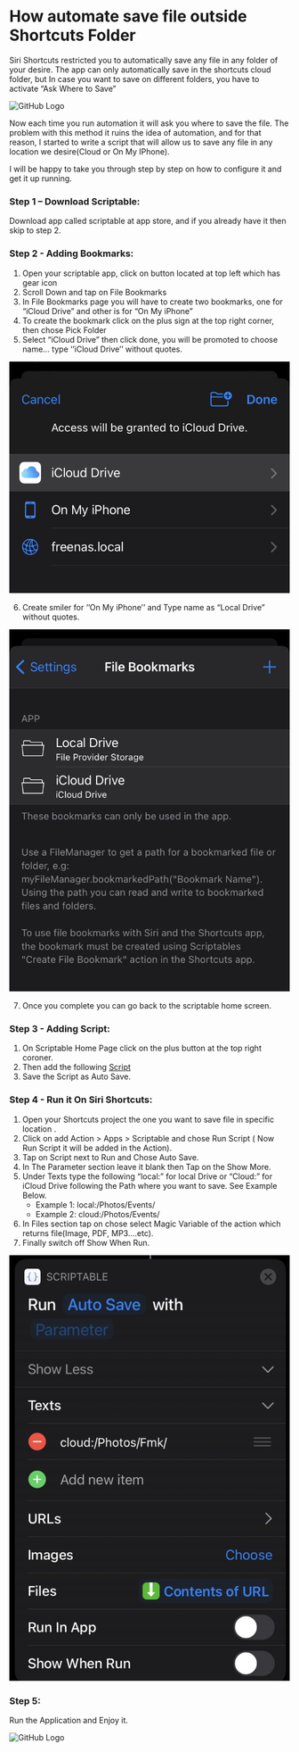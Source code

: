 # How automate save file outside Shortcuts Folder

Siri Shortcuts restricted you to automatically save any file in any folder of your desire. The app can only automatically save in the shortcuts cloud folder, but In case you want to save on different folders, you have to activate “Ask Where to Save” 

 ![GitHub Logo](/Images/Ask.GIF)

Now each time you run automation it will ask you where to save the file. The problem with this method it ruins the idea of automation, and for that reason, I started to write a script that will allow us to save any file in any location we desire(Cloud or On My IPhone).

I will be happy to take you through step by step on how to configure it and get it up running.

### Step 1 – Download Scriptable:
Download app called scriptable at app store, and if you already have it then skip to step 2.

### Step 2 - Adding Bookmarks:
1.	Open your scriptable app, click on button located at top left which has gear icon
2.	Scroll Down and tap on File Bookmarks
3.	In File Bookmarks page you will have to create two bookmarks, one for “iCloud Drive” and other is for “On My iPhone”
4.	To create the bookmark click on the plus sign at the top right corner, then chose Pick Folder
5.	Select “iCloud Drive” then click done, you will be promoted to choose name… type ‘’iCloud Drive’’ without quotes.

![GitHub Logo](/Images/Storage.png)

6.	Create smiler for ‘’On My iPhone’’ and Type name as “Local Drive” without quotes.

![GitHub Logo](/Images/Bookmark.png)

7.	Once you complete you can go back to the scriptable home screen.

### Step 3 - Adding Script:
1.	On Scriptable Home Page click on the plus button at the top right coroner.
2.	Then add the following [Script](https://github.com/fmsaibi/Auto-Save/blob/main/script.js)
3.	Save the Script as Auto Save.

### Step 4 - Run it On Siri Shortcuts:
1.	Open your Shortcuts project the one you want to save file in specific location .
2.	Click on add Action > Apps > Scriptable and chose Run Script ( Now Run Script it will be added in the Action).
3.	Tap on Script next to Run and Chose Auto Save.
4.	In The Parameter section leave it blank then Tap on the Show More.
5.	Under Texts type the following “local:” for local Drive or “Cloud:” for iCloud Drive following the Path where you want to save. See Example Below.
    - Example 1: local:/Photos/Events/
    - Example 2: cloud:/Photos/Events/
6.	In Files section tap on chose select Magic Variable of the action which returns file(Image, PDF, MP3….etc).
7.	Finally switch off Show When Run.

![GitHub Logo](/Images/How.jpg)

### Step 5:
Run the Application and Enjoy it.

![GitHub Logo](/Images/Saving.gif)


